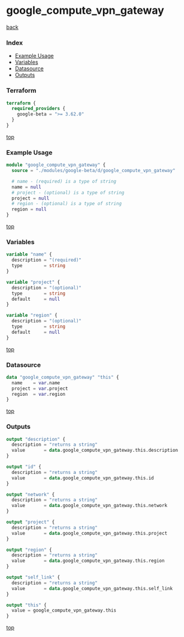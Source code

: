 # google_compute_vpn_gateway

[back](../google-beta.md)

### Index

- [Example Usage](#example-usage)
- [Variables](#variables)
- [Datasource](#datasource)
- [Outputs](#outputs)

### Terraform

```terraform
terraform {
  required_providers {
    google-beta = ">= 3.62.0"
  }
}
```

[top](#index)

### Example Usage

```terraform
module "google_compute_vpn_gateway" {
  source = "./modules/google-beta/d/google_compute_vpn_gateway"

  # name - (required) is a type of string
  name = null
  # project - (optional) is a type of string
  project = null
  # region - (optional) is a type of string
  region = null
}
```

[top](#index)

### Variables

```terraform
variable "name" {
  description = "(required)"
  type        = string
}

variable "project" {
  description = "(optional)"
  type        = string
  default     = null
}

variable "region" {
  description = "(optional)"
  type        = string
  default     = null
}
```

[top](#index)

### Datasource

```terraform
data "google_compute_vpn_gateway" "this" {
  name    = var.name
  project = var.project
  region  = var.region
}
```

[top](#index)

### Outputs

```terraform
output "description" {
  description = "returns a string"
  value       = data.google_compute_vpn_gateway.this.description
}

output "id" {
  description = "returns a string"
  value       = data.google_compute_vpn_gateway.this.id
}

output "network" {
  description = "returns a string"
  value       = data.google_compute_vpn_gateway.this.network
}

output "project" {
  description = "returns a string"
  value       = data.google_compute_vpn_gateway.this.project
}

output "region" {
  description = "returns a string"
  value       = data.google_compute_vpn_gateway.this.region
}

output "self_link" {
  description = "returns a string"
  value       = data.google_compute_vpn_gateway.this.self_link
}

output "this" {
  value = google_compute_vpn_gateway.this
}
```

[top](#index)